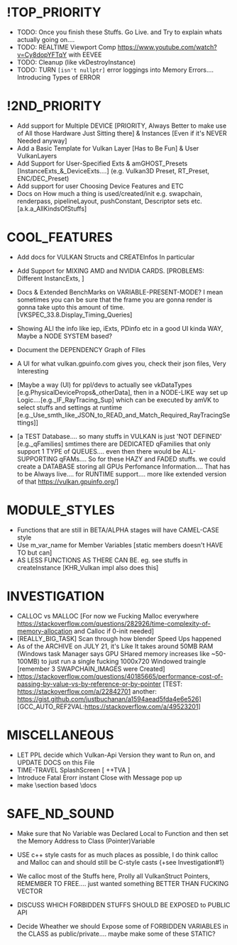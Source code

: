 <!--
  [Cut out on SEPT22 from amVK.cpp]



 * WORKFLOW in a GLANCE [if you want pictures (for now) https://www.khronos.org/assets/uploads/developers/library/2016-vulkan-devu-seoul/1-Vulkan-Tutorial_English.pdf]
 * MY ADVICE: FEEL FREE TO COLLAPSE FUNCTIONS, I Tried my best make private-functions independant.... each function is like a station & they just sets values to Variables listed below 
 * For now, call CreateInstance and CreateDevice. thats as far as you can get with this Shitty ass shyte amVK Library [6/26/2021]
 * 
 * ZERO: Instance Creation ------ You are just copy pasting & learning the Philosophy
 * D: RenderDOc Vulkan in 30 Minutes
 * D: VkStructures, their similarities
 * D: Why Vulkan
 * D: Vulkan Layers
 * D: Anything not hidden from the DEVS
 * D: CreateInfos
 * D: Enum Functions
 * D: [VK_KHR_win32_surface gives 'vkCreateWin32SurfaceKHR']
 * D: Learn to Read the VK_Specs
 * 
 * ONE: Device Creation --------- a Step furthur into prologue madness
 * D: Enum PhysicalDeivices, Exts, Features and it's qFamilies [cur. vk has 3 qfamilies, \see ref in amVK::createDevice]
 * D: everyInfo_PD PD{}; member var
 * D: Choose which queueFamily and How many queues to create on a LogicalDevice [To use >1 qFamilies i think the solution is to Create Multiple LogicalDevices, Ask a ques on official forum/Reddit]
 *    see 5.3.2 Queue Creation chapter. vkCreateDevice is when you need to specify qFamily and queues you are gonna use
 * D: VkDeviceCreateInfo.pEnabledFeatures for enabling Extra Features from a GPU
 * D: VkDeviceCreateInfo.ppEnabledExtensionNames for all the Exts that you are gonna use [eg: VK_KHR_SWAPCHAIN, RTX]
 * D: Finally Create the Device, its a Logical One, so you could create multiple in same Physical one, But i don't think anyone needs that
 * D: Fun fact, VkPhysicalDevice itself is an Pointer
 * 
 *     ONE-ONE: the VULKAN CI [Create Info]
 *              .sType ; [khr-reg]/vulkan/specs/1.2-extensions/man/html/VkStructureType.html]
 *              .pNext ; [TODO]
 *              .flags ; [mostly 'reserved for future'] - - - 
 * 
 * TWO: The PROLOGUE Starts! - (Single-Thread Still yet)
 * D: Remember the SurfaceExtension that you queried for vkCreateInstance? You'll need to create Surface for every window
 *    But thats not, something amVK does for you. You need to Manage your own Windows and Surface, Check out amGHOST or GLFW
 *    for Creating surface only thing you will need is amVK_CX::instance;
 * D: PRESENTATION, Don;t get bothered by the word, I was really bothered by it and lost months of Time
 *    it simply, Means that, when GPU PRESENTs [or simply rather SEND PixelValues] to a Fking SURFACE
 *    Annnnnd, thats just it, PRESENTATION SUPPORT [like HULK says, YEEEES! Time-Travel.... What, I see this as an Absolute WIN]
 *    Have Some Hope
 * D: SWAP_CHAIN
 *    [WATCH Brendan Galea's Video on Swapchain, Read TODO: Update this Swapchain DOCS]
 *    Not all graphics cards are capable of presenting images directly to a screen for various reasons, e.g cz they're designed for servers & don't have any display output.
 *    2ndly, since image presentation is heavily tied into the window system and the surfaces associated with windows, it is not actually part of the Vulkan core. 
 *    You have to enable the VK_KHR_swapchain device extension after querying for its support.
 *      - From Vulkan-Tutorial by Alexander Overvoorde
 *    
 *    Now before you Actually Get Into creating the SwapChain. You need to hear something out, [Chappy] (GO Lawrance GO [cobra Kai-ep1]):-
 *      When creating such CreateInfos like the Swapchain, you might get really confused.... Like I Got confused by the imageFormat and imageColorSpace
 *        - Now U'll most probably learn your lesson after you've gotten yourself into some case like that....
 *      Don't do that to yourself, try to Know what you're Actually doin'....
 *      + Don't Try to breakDown every single Stuff that the DRIVER does.... Sometimes its just not Worth it.... + You don't need to anyway
 *      + Sometimes you might 
 * 
 *    Now go on and Check out https://renderdoc.org/vkspec_chunked/chap34.html#_surface_queries, Get yourself an IDEA of what SURFACE_SUP looks like 
 *    Most of these is not about your choices, rather WHAT your DRIVER sup and gives you the options....      
 *      
 *    Now you can finally go and Check the functions inside amVK_WI.hh & amVK_WI.cpp
 *    Create a Swapchain and Check when I recreated the Swapchain in rtr.cpp (if you are confused about amGHOST usage)
 *      + e.g. When window is Resized or minimized swapchain ReCreation is required
 * 
 *  SIDE-QUEST: If you get really Exhausted, go Read this, use your Phone, Get some Sleep, Have some snacks, GIve time to your loved ones [better if you have a GirlFriend, someone that I never had the luck for, yet], maybe go to movies with that someone, 
 *             Then come back fresh minded after some time, Bcz what you have done was great, and If you did it in a Week, go buy yourself a Friggin' big 20' Pizza or smth, You'ld deserve it
 *             THIS: jeremyong.com/c++/vulkan/graphics/rendering/2018/03/26/how-to-learn-vulkan/
 * 
 *  SIDE-QUEST: vblanco20-1 also has a small vkEngine which happens to do more than amVK does rn
 *             Go Check it out if you got a day to spare or understand what you did till this far
 *             THIS: https://github.com/vblanco20-1/VkEngine/blob/master/src/vulkan_init.cpp
 *             This Guy also Worked on THIS: https://github.com/godotengine/godot/issues/23998#issuecomment-497951825
 * 
 * 
 * 
 * 
 * 
 *   .oldSwapchain: Setting oldSwapChain to the saved handle of the previous swapchain aids in resource reuse and makes sure that we can still present already acquired images   
 *                      - [- Sascha Williems] 

 *  TBA: APIs Without Secrets update coming soon to Swapchain
 *       This guy seems really afraid of NO-SYNC or rathermore NO-FReAKING InPUT LaG....    so only tests  BuFFErING....
 *           https://github.com/KhronosGroup/Vulkan-Samples/blob/master/samples/performance/swapchain_images/swapchain_images_tutorial.md

 *  D: RenderPass    [MOTTO: its more about the SubPasses and not about'RenderPass' hype that you get from hearing the name]
 *        The renderpass is a concept that only exists in Vulkan. It’s there because it allows the driver to know more about the state of the images you render.
 *         A Renderpass will render into a Framebuffer. The framebuffer links to the images you will render to, and it’s used when starting a renderpass to set the target images for rendering.
 *         So a framebuffer and RENDERPASS is tied together throught the ATTACHMENTs  [VkRenderPassCreateInfo.pAttachments] & [VkFramebufferCreateInfo.pAttachments]
You can think of attachments as VkImages.... while the RenderPassCI will hold the AttachmentDescription Information only
and the actual Framebuffer will have VkImageViews as Attachment....    [Now VkImageView vs VkImage is a Different story, I personally think of this like GPU views the image through the ImageView..... like ImageView is a Portal & sm Description]

Its like what FasterThanLife said,
" The VkRenderPass is definitely something that takes some getting used to.  Essentially the renderpass is an orchestration of image data.  It helps the GPU better understand when you'll be drawing, what you'll be drawing to, and what it should do between render passes. I promise after hearing that, and looking at the code, things will start to make sense. "
[https://www.fasterthan.life/blog/2017/7/12/i-am-graphics-and-so-can-you-part-3-breaking-ground]




 *
 *         The general use of a renderpass when encoding commands is like this:

            vkBeginCommandBuffer(cmd, ...);

            vkCmdBeginRenderPass(cmd, ...);

            //rendering commands go here

            vkCmdEndRenderPass(cmd);

            vkEndCommandBuffer(cmd)
            When beginning a renderpass, you set the target framebuffer, and the clear color (if available). In this first chapter, we will change the clear color dynamically over time.







            https://docs.unity3d.com/2018.1/Documentation/ScriptReference/Experimental.Rendering.RenderPass.html



 * A Intro to RENDERPASS BY GPUOPEN: 
 " Among the features proposed by our mobile members was the renderpass — an object designed to allow an application to communicate the high-level structure of a frame to the driver. Tiling GPU drivers can use this information to determine when to bring data on and off chip, whether or not to flush data out to memory or discard the content of tile buffers and even to do things like size memory allocations used for binning and other internal operations. This is a feature that Mantle did not have, and is not part of Direct3D® 12 either. "


 There is also smth called DEFFERRED REndering for which people uses multiple Subpasses.... ever since Vulkan Came out
 But originally it was an Idea of Mobile Graphics Devs. For Tiles GPUs. Prolly cz smtimes too many attachments cant just fit into the L2 cache and there you have a huge Perf Penalty
 But Subpasses can be Interesting on Non-Tiled or rather    NEWER [after 2016 i think] Nvidia AND AMD GCN cards....

 But smtimes for Shadow Mapping or sm Post COMP Effects you will Need Multiple RENDER PASS [not MultiPass, that one is 'Multiple Subpasses']
 SRC: https://www.reddit.com/r/vulkan/comments/ime12i/multiple_renderpass/
 In OpenGL: https://www.reddit.com/r/vulkan/comments/81d126/comment/dv2d1t0/?utm_source=share&utm_medium=web2x&context=3


 *
 *

   [OCT2 - a Good Presentation: https://on-demand.gputechconf.com/gtc/2016/events/vulkanday/Vulkan_Overview.pdf]






   MSAA [If you are confused about how the MSAA ties to RENDERPASS]
   https://www.youtube.com/watch?v=pFKalA-fd34    [OpenGL MSAA ++ \brief of other AA like FXAA, SMAA]
   A Cool Intro https://on-demand.gputechconf.com/gtc/2016/events/vulkanday/Vulkan_Overview.pdf    And Other 2016 GTC VulkanDAY [Vulkan Training Day SLIDES]
   https://developer.apple.com/videos/play/tech-talks/606/    [Mantle on A11 chip]
   
   So, vkCreateSwapchain creates the Images.... and we dont plug in our RenderPass to that, But we need 4X more Buffer/Memory for MSAA x4 [ref: ]
   How do we plug in this whole MSAA stuff? Do we need to create More framebuffer?   No
   Then we Need to Create Images?   But how?   and even where do we Plug it in?
   Well, We can create with vkCreateImage & vkCreateImageView     [yes imageView, cz we gonna plug that into FrameBuffer attachments]
   here goes a Thread;    [https://www.reddit.com/r/vulkan/comments/5yrzac/comment/destacc/]       This guy was also Confused like me....
   At Vulkan Everyone mostly is Confused, cz Smtimes under the hood implementation can be smth entirely Different..... say for smone just invents a Holy fuking new GPU
   That Can do MSAA 8x like Calculations without the need for Multiple Buffers....   [yes, MSAA is part of Rasterization that Happens before Fragment SHading stage]
   Then the Under the hood implementation would just Ignore your Newly created    imageViews & Images that you have created..... 
   I mean yes, it would just ignore it and not make use of it..... as a VULKAN Dev you yourself would have to KNow about it..... or smone from the DRIVER dev can come up with a cool new Extension Providing Information about their card and Support  ;-)    But thats on them and how much they care about the Open Source Community

   Anyway... Other than Plugging in that image into Framebuffer, as you are Plugging it in as an Attachment you also have to let the RenderPass know that you are Plugging in MSAA Image Attachment Stuffs....
   so there is VkSubpassDescription.pResolveAttachments     [as you can Also see in that Reddit Thread....]

   Whatever So much of a Big talk. Its completely Fine and OK if you dont agree.... I mean i am just a Kid who is just trying to find his way into the Big League.... so....

   ARM Recommended Settings on MSAA: https://developer.arm.com/documentation/101897/0200/fragment-shading/multisampling-for-vulkan



   And as Always Peace.... And Vulkan Tutorial is really much much much CONFUSING.... (Just check VkGuide on Multisampling or MultiPass.... that is Truely better)


  also you will need this for MultiSampling: https://github.com/SaschaWillems/Vulkan/blob/master/examples/multisampling/multisampling.cpp#L257



 *     In Vulkan, all of the rendering happens inside a VkRenderPass. 
 *     It is not possible to do rendering commands outside of a renderpass, 
 *     but it is possible to do   Compute commands without them.
 * 
 *     MUST-READ: https://vkguide.dev/docs/chapter-1/vulkan_renderpass/    [Don't Forget to check the IMAGE LAYOUT section]
 *     You can also Read this if you Want to: https://renderdoc.org/vkspec_chunked/chap9.html#renderpass
 *     also this https://stackoverflow.com/questions/39551676/confused-about-render-pass-in-vulkan-api
 *     Also This https://software.intel.com/content/www/us/en/develop/articles/api-without-secrets-introduction-to-vulkan-part-3.html
 * 
 *  SIDE-QUEST: A More Broad Overview https://gpuopen.com/learn/vulkan-renderpasses/    [still yet introductory in a sense]
 *     Well, this goddamn fucking RenderPass Thingy feels exactly like what I imagined it would be
 *     Tiling the hell outta the GPU, but still keeping order between them without SYNC-wait-wrk
 *     AMD & NVIDIA Doesn't make TILING GPUs?
 * 
 *   A Renderpass will render into a Framebuffer. The framebuffer links to the images you will render to, 
 *   and it’s used when starting a renderpass to set the target images for rendering, with this:
        vkBeginCommandBuffer(cmd, ...);
        vkCmdBeginRenderPass(cmd, ...);
    
 *   [A.K.A: Later you will need to let the FrameBuffer Know about RenderPass [Just check out FrameBuffer Creation Code first, what are you doing here just reading and reading and reading]
 * 
 *     [From the GPUOPEN:]
 *     In Vulkan, a renderpass object contains the structure of the frame. 
 *     In its simplest form, a renderpass encapsulates the set of framebuffer attachments, 
 *                                                     basic information about pipeline state and not much more. 
 *     However, a renderpass can contain one or more subpasses and information about how those subpasses relate to one another. 
 *     This is where things get interesting.
 * 
 * 
 *   Something from VkGuide to mention NOW:
 *      The renderpass is a concept that only exists in Vulkan. 
 *      It’s there because it allows the driver to know more about the state of the images you render.  
 *      [HOW? it's Bcz of SubPasses, (thats only if... you do use them)]s
 * 
 *  Back to Where vkGuide were:-
 *     First thing we start writing is the color attachment. 
 *     This is the description of the image we will be writing into with rendering commands.
 *     It's Really nothing more than that. But the vkSpec Glossary [https://renderdoc.org/vkspec_chunked/chap54.html#glossary] says somewhat different
 *     \see Attachment (Render Pass) & \see Color Attachments
 * 
 *     There can be multiple Color Attachments, We will need to link them with RenderPass's Attachments
 *     Along with the subpasses, using AttachMentReference
 * 
 *     But I don't think we will use Multiple cz.... it's more like description of img we'l be writing into with rendering commands.
 * 
 *  Now finally [Read this after you see the entire code to Create RenderPass]
 *     ABOUT IMAGE-LAYOUTS:
 *          Images in the GPU aren’t necessarily in the format you would expect. 
 *          For optimization purposes, the GPUs perform a lot of transformation and reshuffling of them into internal opaque formats. 
 *          For example, some GPUs will compress textures whenever they can, and will reorder the way the pixels are arranged so that they mipmap better. 
 * 
 *       In Vulkan, you don’t have control of that, 
 *          but there is control over the layout for the image, which lets the driver transform the image to those optimized internal formats.
 * 
 *      If you get overwhelmed by so many IMAGE LAYOUTS and start wondering what to use.... Then
 *      Just don't be Overwhelmed....  [& listen to some ROCK bands like Linkin Park]
 *      Its Only about choosing the Most OPTIMAL one.... like [VK_IMAGE_LAYOUT_GENERAL could be used anywhere.... But it's like HELLISHLY OPPOSITE: of OPTIMAL]
 * 
 * 
 *      [P.S. I like Chester's Pop songs too.... Heavy, I'm just talking to myself]
 * 
 * 
 *    MORE DETAILS on RENDER PASS Coming Soon
 *    CAN WE USE MUltiple of these? How to sync? When to Use even Multiple? WTF does exactly RenderPass Represent?
 *    https://renderdoc.org/vkspec_chunked/chap8.html#synchronization-semaphores-waiting has got something usefull about RENDERPASS, Seems like what I thought Exactly
 * 
 *
 *  D: Image Views
 *     When it came out in DX11.2 https://blogs.windows.com/windowsexperience/2014/01/30/directx-11-2-tiled-resources-enables-optimized-pc-gaming-experiences/
 *     They Called it Tiled Resources: https://channel9.msdn.com/Events/Build/2013/4-063
 *      This page has Quite Good Links: https://en.wikipedia.org/wiki/Texture_filtering
 *      Unless you are making a GAME-ENGINE, you wouldn't really need to care about this one
 *      TODO: [IDK-WHEN] Maybe ask Nvidia Devs about How they did the Optimizations
 * 
 *      Well, basically put together, an Image under the Hood doesn't have to laid out like UNCOMPRESSED PNG [linear-tiling]
 *      There is something called OPTIMAL_TILING bcz of which image's pixels and rgb channels can be laid out differently     [is this Bcz of GPU Multi-Threading? IDK]
 *      Also there is MultiLayer images (stereoScope3d, VR ig.) and we might want/need to render to specific LAYER
 *      Also there is this Theory of TEXELS.... & mip Levels
 *      Thats why imageView exists, describing how to READ/WRITE, how bits & bytes are distributed
 * 
 *  D: FRAMEBUFFERS
 *     This actually will just hold the Information about actual vkImages from the Swapchain and the RENDER-PASS together
 *     Letting the RenderPass access the vkImages ig....
 *     As the vkImages will change along with SWAPCHAIN-Upadtes.... You will need to Update these Framebuffers
 *     I mean you will need to ReCreate FrameBuffers too....
 * 
 * 
 * 
 *  D: Queues
 *     Sm stuffs about QUEUES: stackoverflow.com/a/55273688
 *          QUOTE: For many apps, a single "universal" queue is all they need. More advanced ones might have one graphics+compute queue, a separate compute-only queue for asynchronous compute work, 
 *                 and a transfer queue for async DMA. Then map what you'd like onto what's available;
 *     if you are confused about queues and qFamilies: [https://stackoverflow.com/a/65086765]
 *     and yes if you think more queues = (idk, what you are thinking, just check this out): [https://www.reddit.com/r/vulkan/comments/kjb388/reason_for_only_creating_1_queue/ggw81mc]
 *     
 * 
 *  D: CommandPool & CommandBuffers
 *     a Good point to start: https://vkguide.dev/docs/chapter-1/vulkan_command_flow/
 *     SHORT: Unlike OpenGL or DirectX pre-11, in Vulkan, all GPU commands have to go through a command buffer. 
 *            Command buffers are allocated from a Command Pool, and executed on Queues.
 *            The general flow to execute commands is:
 *              - You allocate a VkCommandBuffer from a VkCommandPool
 *              - You record commands into the command buffer, using VkCmdXXXXX functions.
 *              - You submit the command buffer into a VkQueue, which starts executing the commands.
 *       [- vblanco20-1]
 * 
 *     It is possible to submit the same command buffer multiple times.
 * 
 * 
 *     CommandBuffer is the only way to MAKE the GPU work for you.... XD
 *     READ: https://vkguide.dev/docs/chapter-1/vulkan_command_flow/#vkcommandbuffer again
 *     AFTER: You have read my Pipeline State doc page that actually explains the IDEA of STATE-MACHINE
 *     TODO: Turn STATE DOC  into a Video on VULKAN PIPELINE
 * 
 * 
 * THREE: - INTO THE PROLOGUE:-    [Well You can watch the PROLOGUE now or after 2nd TIMEline your WISH!!!!]
 *   D:  SYNC & renderLoop Intro:
 *       https://vkguide.dev/docs/chapter-1/vulkan_mainloop/
 *       NVIDIA GDC Talk time
 *       Fench - CPU-GPU Sync         [Easiest one SO FAR]
 *       Semaphore - GPU-GPU sync     [can be UNSIGNALED after Signaled, ref: https://www.reddit.com/r/vulkan/comments/6pwuzd]
 *       Barrier - TBA
 *       Event - TBA
 * 
 *       In your MAIN Loop use:
 *          vkWaitForFences(device->_D, 1, &fenceOne, true, 1000000000);
 *          vkResetFences(device->_D, 1, &fenceOne);
 * 
 *       QueueSubmission & SEMA: https://renderdoc.org/vkspec_chunked/chap6.html#devsandqueues-submission
 *                               https://renderdoc.org/vkspec_chunked/chap8.html#synchronization-semaphores-waiting
 * 
 * 
 *    D: PIPELINE - Intro1
 *       -VkPipelineLayout is a must [even created (vkCreatePipelineLayout)  with   null/0   is okay....]
 *
 *        Having MANY amVK_GraphicsPipe would consume hell lot of Memory that we wont actually ever need.... mostly 99% stuffs will be COMMON between MESHES/OBJECTS 
 *        So, we create a BasePipe.... Change stuffs that varies, outside that 99% zone (e.g. vert, frag).... Those 1% stuffs can be stored   locally in these MESHES/OBJECT
 *        METAPHORE: you can think of amVK_GraphicsPipe   like a STORE of PIPES.... you take PIPE/s from there to build_pipeline() 

 * https://vkguide.dev/docs/chapter-2/vulkan_render_pipeline/
 * https://vkguide.dev/docs/chapter-2/triangle_walkthrough/
 * This one and Brendan Galea GraphicsPipeLine video is the BEst, Fuck Vulkan-Tutorial Confusing since the beginning of time 
 * https://vkguide.dev/docs/chapter-2/pipeline_walkthrough/ [Best Info so far]
 *
 *    D: PipelineLayout: [contain the information about shader inputs of a given pipeline. ]
          Alongside of all the State structs, we will need a VkPipelineLayout object for our pipeline. 
 * Unlike the other state structs, this one is an actual full Vulkan object, and needs to be created separately from the pipeline.    -vkGuide


      D: things from here Moved to amVK_Pipeline.md

      D: VAO

      D: VertexinputAssembly

      D: DynamicViewport & MultiViewport

      D: Rasterization of DE Pipeline

      D: DepthStencil

      D: ColorBlend


 * 
 * 
 * 
 *  FOUR:  - THE 2nd TIMELINE - [Movie hasn't actually started YET]
 *    D: VERTEX_BUFFER
 *       In Vulkan, you can allocate memory visible to the GPU, and read it from the shaders. You can allocate memory for two purposes, 
 *            1. for images We have already been using images a bit as part of the render pass and the swapchain, 
 *               but using them in the shaders can be complicated so we leave it for a later chapter. 
 *               Images are used mostly for 2d or 3d data, like textures, where you want to access any part of it from the shaders.
 * 
 *            2. The other type is BUFFERS,  and are just a bunch of memory that the GPU can see and write/read to. 
 *               There are multiple types of buffers, and they can be used in different ways. 
 *               vertex buffer  will allow the GPU to read the data from the buffer and send it to our vertex shader.
 * 
 *       To read a vertex buffer from a shader, you need to set the vertex input state on the pipeline. 
 *       This will let Vulkan know how to interpret a given buffer as vertex data. Once this is set up, 
 *       we will be able to get vertex information into the vertex shader, like vertex colors or vertex positions, automatically.
 * 
 *      Summing it up, say we wanna RENDER an actual OBJECT from CPU MEM, we Create VERTEX_BUFFER.... just another chunk of memory [to PASS TO GPU]
 *                     Then we USE VMA to Allocate & Upload the Buffer to the GPU    [then we might & can delete the CPU Data]
 *                     Finally we gotta let the GPU Know the FUCKING layout of VERTEX_BUFFER via Binding & Attribute DESC.... passing them to VertexInputState at PIPELINE
 *                                  [e.g. There can be 1 Binding But 3 inputs to SHADER.... or Each Binding per Input to Shader]
 * 
 *      Also 1 Pipeline can be used for Different VERTEX_BUFFERS as long as those VERTEX_BUFFERS [a.k.a different OBJECTS] has the SAME MATERIAL
 *      [https://www.reddit.com/r/vulkan/comments/e7n5b6/drawing_multiple_objects/]
 * 
 *    D: PUSH-CONSTANTS:
 *      https://stackoverflow.com/a/50956855
 *      Brendan Galea 09 - Push Constants
 *
 *
 *    D: Descriptor Sets:
 *       TODO


 D: STORAGE BUFFERS:
 Uniform buffers are great for small, read only data. But what if you want data you don’t know the size of in the shader? Or data that can be writeable. You use Storage buffers for that. Storage buffers are usually slightly slower than uniform buffers, but they can be much, much bigger. If you want to stuff your entire scene into one buffer, you have to use them. Make sure to profile it to know the performance.

 With storage buffers, you can have an unsized array in a shader with whatever data you want. A common use for them is to store the data of all the objects in the scene.

 We are going to use them to remove the usage of push-constants for the object matrices, which will let us upload the matrices at the beginning of the frame in bulk, and then we no longer need to do individual push constant calls every draw. This also will mean that we will hold all the object matrices into one array, which can be used for interesting things in compute shaders.
 * ---------------------
 * UNDER-THE-HOOD in a GLANCE
 */







  Random searches on Google and Github Issues can end up giving you interesting results, special keywords helps like: 'multiviewport vulkan perf'
  ADDITIONAL RESOURCES: github.com/jcoder58/VulkanResources
  file:///X:/Downloads/80-nb295-7_a-adreno_vulkan_developer_guide.pdf
-->



# !TOP_PRIORITY
- TODO: Once you finish these Stuffs. Go Live. and Try to explain whats actually going on....
- TODO: REALTIME Viewport Comp https://www.youtube.com/watch?v=Cy8dopYFTqY with EEVEE
- TODO: Cleanup (like vkDestroyInstance)
- TODO: TURN  `[isn't nullptr]`   error loggings into   Memory Errors....   Introducing Types of ERROR

# !2ND_PRIORITY
- Add support for Multiple DEVICE [PRIORITY, Always Better to make use of All those Hardware Just Sitting there] & Instances [Even if it's NEVER Needed anyway]
- Add a Basic Template for Vulkan Layer [Has to Be Fun] & User VulkanLayers
- Add Support for User-Specified Exts & amGHOST_Presets     [InstanceExts_&_DeviceExts....] (e.g. Vulkan3D Preset, RT_Preset, ENC/DEC_Preset)
- Add support for user Choosing Device Features and ETC
- Docs on How much a thing is used/created/init e.g. swapchain, renderpass, pipelineLayout, pushConstant, Descriptor sets etc. [a.k.a_AllKindsOfStuffs]

# COOL_FEATURES
- Add docs for VULKAN Structs and CREATEInfos In particular
- Add Support for MIXING AMD and NVIDIA CARDS. [PROBLEMS: Different InstancExts, ]
- Docs & Extended BenchMarks on VARIABLE-PRESENT-MODE? I mean sometimes you can be sure that the frame you are gonna render is gonna take upto this amount of time. [VKSPEC_33.8.Display_Timing_Queries]
- Showing ALl the info like iep, iExts, PDinfo etc in a good UI kinda WAY, Maybe a NODE SYSTEM based?
- Document the DEPENDENCY Graph of FIles
- A UI for what vulkan.gpuinfo.com gives you, check their json files, Very Interesting

- [Maybe a way (UI) for ppl/devs to actually see vkDataTypes [e.g.PhysicalDeviceProps&_otherData], then in a NODE-LIKE way set up Logic....[e.g._IF_RayTracing_Sup] which can be executed by amVK to select stuffs and settings at runtime [e.g._Use_smth_like_JSON_to_READ_and_Match_Required_RayTracingSettings]]

- [a TEST Database.... so many stuffs in VULKAN is just 'NOT DEFINED' [e.g._qFamilies] smtimes there are DEDICATED qFamilies that only support 1 TYPE of QUEUES.... even then there would be ALL-SUPPORTING qFAMs.... So for these HAZY and FADED stuffs. we could create a DATABASE storing all GPUs Perfomance Information.... That has to be Always live.... for RUNTIME support.... more like extended version of that https://vulkan.gpuinfo.org/]

# MODULE_STYLES
- Functions that are still in BETA/ALPHA stages will have CAMEL-CASE style
- Use m_var_name for Member Variables [static members doesn't HAVE TO but can]
- AS LESS FUNCTIONS AS THERE CAN BE. eg. see stuffs in createInstance [KHR_Vulkan impl also does this]

# INVESTIGATION
- CALLOC vs MALLOC [For now we Fucking Malloc everywhere https://stackoverflow.com/questions/282926/time-complexity-of-memory-allocation and Calloc if 0-init needed]
- [REALLY_BIG_TASK] Scan through how blender Speed Ups happened
-  As of the ARCHIVE on JULY 21, it's Like It takes around 50MB RAM (Windows task Manager says GPU SHared memory increases like ~50-100MB) to just run a single fucking 1000x720 Windowed traingle [remember 3 SWAPCHAIN_IMAGES were Created]
- https://stackoverflow.com/questions/40185665/performance-cost-of-passing-by-value-vs-by-reference-or-by-pointer    [TEST: https://stackoverflow.com/a/22842701  another: https://gist.github.com/justbuchanan/a1594aead5fda4e6e526]       [GCC_AUTO_REF2VAL:https://stackoverflow.com/a/49523201]

# MISCELLANEOUS
- LET PPL decide which Vulkan-Api Version they want to Run on, and UPDATE DOCS on this File
- TIME-TRAVEL SplashScreen [ ++TVA ]
- Introduce Fatal Erorr instant Close with Message pop up
- make \section based \docs

# SAFE_ND_SOUND
- Make sure that No Variable was Declared Local to Function and then set the Memory Address to Class (Pointer)Variable 
- USE c++ style casts for as much places as possible, I do think calloc and Malloc can and should still be C-style casts   {+see Investigation#1}

- We calloc most of the Stuffs here, Prolly all VulkanStruct Pointers, REMEMBER TO FREE.... just wanted something BETTER THAN FUCKING VECTOR
- DISCUSS WHICH FORBIDDEN STUFFS SHOULD BE EXPOSED to PUBLIC API
- Decide Wheather we should Expose some of FORBIDDEN VARIABLES in the CLASS as public/private.... maybe make some of these STATIC?